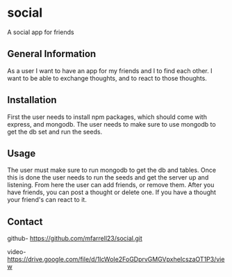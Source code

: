 # social
A social app for friends 

## General Information
As a user I want to have an app for my friends and I to find each other. I want to be able to exchange thoughts, and to react to those thoughts.

## Installation
First the user needs to install npm packages, which should come with express, and mongodb. The user needs to make sure to use mongodb to get the db set and run the seeds.

## Usage
The user must make sure to run mongodb to get the db and tables. Once this is done the user needs to run the seeds and get the server up and listening. From here the user can add friends, or remove them. After you have friends, you can post a thought or delete one. If you have a thought your friend's can react to it.

## Contact

github- https://github.com/mfarrell23/social.git

video- https://drive.google.com/file/d/1lcWoIe2FoGDprvGMGVpxheIcszaOT1P3/view